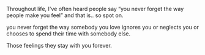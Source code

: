 
Throughout life, I've often heard people say “you never forget the way people make you feel”
and that is.. so spot on.  

you never forget the way somebody you love ignores you or neglects you or chooses to spend their time with somebody else.  

Those feelings they stay with you forever.